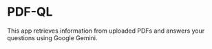 # PDF-QL
This app retrieves information from uploaded PDFs and answers your questions using Google Gemini.

